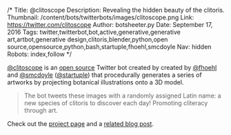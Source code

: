/*
Title: @clitoscope
Description: Revealing the hidden beauty of the clitoris.
Thumbnail: /content/bots/twitterbots/images/clitoscope.png
Link: https://twitter.com/clitoscope
Author: botsheeter.py
Date: September 17, 2016
Tags: twitter,twitterbot,bot,active,generative,generative art,artbot,generative design,clitoris,blender,python,open source,opensource,python,bash,startuple,fhoehl,smcdoyle
Nav: hidden
Robots: index,follow
*/

[@clitoscope](https://twitter.com/clitoscope) is an [open source](https://github.com/fhoehl/clitorisvulgaris) Twitter bot created by created by [@fhoehl](https://twitter.com/fhoehl) and [@smcdoyle](https://twitter.com/smcdoyle) ([@startuple](https://twitter.com/startuple)) that procedurally generates a series of artworks by projecting botanical illustrations onto a 3D model.

> The bot tweets these images with a randomly assigned Latin name: a new species of clitoris to discover each day! Promoting cliteracy through art.

Check out the [project page](http://startuple.works/projects/clitoris-vulgaris) and a [related blog post](https://medium.com/@startuple/clitoris-vulgaris-c5adb5264e74).
